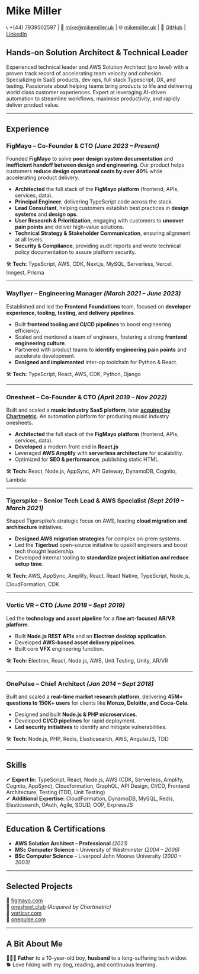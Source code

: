 # **Mike Miller**  
📞 +(44) 7939502597 | 📧 [mike@mikemiller.uk](mailto:mike@mikemiller.uk) | 🌐 [mikemiller.uk](https://mikemiller.uk)  | 🔗 [GitHub](https://github.com/imikemiller) | [LinkedIn](https://www.linkedin.com/in/mike-miller-ab0b0845/)

## **Hands-on Solution Architect & Technical Leader**  
Experienced technical leader and AWS Solution Architect (pro level) with a proven track record of accelerating team velocity and cohesion. Specializing in SaaS products, dev ops, full stack Typescript, DX, and testing. Passionate about helping teams bring products to life and delivering world class customer experiences. Expert at leveraging AI-driven automation to streamline workflows, maximise productivity, and rapidly deliver product value.

---

## **Experience**  

### **FigMayo – Co-Founder & CTO** *(June 2023 – Present)*  
Founded **FigMayo** to solve **poor design system documentation** and **inefficient handoff between design and engineering**. Our product helps customers **reduce design operational costs by over 40%** while accelerating product delivery.  

- **Architected** the full stack of the **FigMayo platform** (frontend, APIs, services, data).  
- **Principal Engineer**, delivering TypeScript code across the stack.  
- **Lead Consultant**, helping customers establish best practices in **design systems** and **design ops**.  
- **User Research & Prioritization**, engaging with customers to **uncover pain points** and deliver high-value solutions.  
- **Technical Strategy & Stakeholder Communication**, ensuring alignment at all levels.  
- **Security & Compliance**, providing audit reports and wrote technical policy documentation to assure platform security.  

🛠 **Tech:** TypeScript, AWS, CDK, Next.js, MySQL, Serverless, Vercel, Inngest, Prisma  

---

### **Wayflyer – Engineering Manager** *(March 2021 – June 2023)*  
Established and led the **Frontend Foundations** team, focused on **developer experience, tooling, testing, and delivery pipelines**.  

- Built **frontend tooling and CI/CD pipelines** to boost engineering efficiency.  
- Scaled and mentored a team of engineers, fostering a strong **frontend engineering culture**.  
- Partnered with product teams to **identify engineering pain points** and accelerate development.
- **Designed and implemented** inter-op toolchain for Python & React.

🛠 **Tech:** TypeScript, React, AWS, CDK, Python, Django  

---

### **Onesheet – Co-Founder & CTO** *(April 2019 – Nov 2022)*  
Built and scaled a **music industry SaaS platform**, later **[acquired by Chartmetric](https://www.musicbusinessworldwide.com/us-music-data-analytics-firm-chartmetric-acquires-uk-based-tech-startup-onesheet/)**. An automation platform for producing music industry onesheets.

- **Architected** the full stack of the **FigMayo platform** (frontend, APIs, services, data).  
- **Developed** a modern front end in **React.js**
- Leveraged **AWS Amplify** with **serverless architecture** for scalability.  
- Optimized for **SEO & performance**, publishing static HTML.  

🛠 **Tech:** React, Node.js, AppSync, API Gateway, DynamoDB, Cognito, Lambda  

---

### **Tigerspike – Senior Tech Lead & AWS Specialist** *(Sept 2019 – March 2021)*  
Shaped Tigerspike’s strategic focus on AWS, leading **cloud migration and architecture** initiatives.  

- **Designed AWS migration strategies** for complex on-prem systems.  
- Led the **Tigerbud** open-source initiative to upskill engineers and boost tech thought leadership.  
- Developed internal tooling to **standardize project initiation and reduce setup time**.  

🛠 **Tech:** AWS, AppSync, Amplify, React, React Native, TypeScript, Node.js, CloudFormation, CDK  

---

### **Vortic VR – CTO** *(June 2018 – Sept 2019)*  
Led the **technology and asset pipeline** for a **fine art-focused AR/VR platform**.  

- Built **Node.js REST APIs** and an **Electron desktop application**.  
- Developed **AWS-based asset delivery pipelines**.
- Built core **VFX** engineering function.

🛠 **Tech:** Electron, React, Node.js, AWS, Unit Testing, Unity, AR/VR  

---

### **OnePulse – Chief Architect** *(Jan 2014 – Sept 2018)*  
Built and scaled a **real-time market research platform**, delivering **45M+ questions to 150K+ users** for clients like **Monzo, Deloitte, and Coca-Cola**.  

- Designed and built **Node.js & PHP microservices**.  
- Developed **CI/CD pipelines** for rapid deployment.  
- **Led security initiatives** to identify and mitigate vulnerabilities.  

🛠 **Tech:** Node.js, PHP, Redis, Elasticsearch, AWS, AngularJS, TDD  

---

## **Skills**  

✔ **Expert In:** TypeScript, React, Node.js, AWS (CDK, Serverless, Amplify, Cognito, AppSync), Cloudformation, GraphQL, API Design, CI/CD, Frontend Architecture, Testing (TDD, Unit Testing)  
✔ **Additional Expertise:** CloudFormation, DynamoDB, MySQL, Redis, Elasticsearch, OAuth, Agile, SOLID, OOP, ExpressJS

---

## **Education & Certifications**  

- **AWS Solution Architect – Professional** *(2021)*  
- **MSc Computer Science** – University of Westminster *(2004 – 2006)*  
- **BSc Computer Science** – Liverpool John Moores University *(2000 – 2003)*  

---

## **Selected Projects**  

🔗 [figmayo.com](https://figmayo.com)  
🔗 [onesheet.club](https://www.onesheet.club) *(Acquired by Chartmetric)*  
🔗 [vorticvr.com](https://www.vorticvr.com)  
🔗 [onepulse.com](https://www.onepulse.com)  

---

## **A Bit About Me**  
👨‍👩‍👦 **Father** to a 10-year-old boy, **husband** to a long-suffering tech widow.  
🐕 Love hiking with my dog, reading, and continuous learning.  
